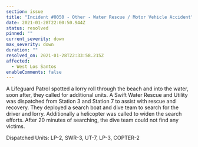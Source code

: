```yaml
---
section: issue
title: "Incident #0050 - Other - Water Rescue / Motor Vehicle Accident"
date: 2021-01-28T22:00:50.944Z
status: resolved
pinned: ""
current_severity: down
max_severity: down
duration: ""
resolved_on: 2021-01-28T22:33:58.215Z
affected:
  - West Los Santos
enableComments: false
---
```

A Lifeguard Patrol spotted a lorry roll through the beach and into the water, soon after, they called for additional units. A Swift Water Rescue and Utility was dispatched from Station 3 and Station 7 to assist with rescue and recovery. They deployed a search boat and dive team to search for the driver and lorry. Additionally a helicopter was called to widen the search efforts. After 20 minutes of searching, the dive team could not find any victims.

Dispatched Units: LP-2, SWR-3, UT-7, LP-3, COPTER-2
